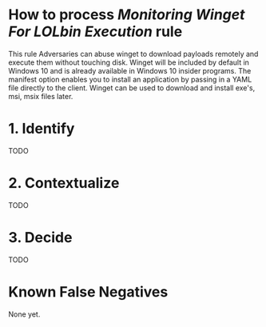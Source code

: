# How to process *Monitoring Winget For LOLbin Execution* rule
This rule Adversaries can abuse winget to download payloads remotely and execute them without touching disk. Winget will be included by default in Windows 10 and is already available in Windows 10 insider programs. The manifest option enables you to install an application by passing in a YAML file directly to the client. Winget can be used to download and install exe's, msi, msix files later.

# 1. Identify
TODO

# 2. Contextualize
TODO

# 3. Decide
TODO

# Known False Negatives
None yet.
